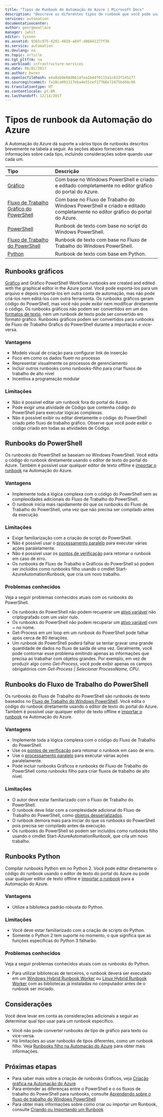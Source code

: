```yaml
---
title: "Tipos de Runbook de Automação do Azure | Microsoft Docs"
description: "Descreve os diferentes tipos de runbook que você pode usar na Automação do Azure e as considerações que devem ser levadas em conta ao determinar qual tipo usar. "
services: automation
documentationcenter: 
author: georgewallace
manager: jwhit
editor: tysonn
ms.assetid: 9265c975-4281-4819-a84f-d86641277f36
ms.service: automation
ms.devlang: na
ms.topic: article
ms.tgt_pltfrm: na
ms.workload: infrastructure-services
ms.date: 06/01/2017
ms.author: bwren
ms.openlocfilehash: e4a8ab0e68d6614fea1b44f0115a1c633f145277
ms.sourcegitcommit: fa28ca091317eba4e55cef17766e72475bdd4c96
ms.translationtype: HT
ms.contentlocale: pt-BR
ms.lasthandoff: 12/14/2017
---
```

# <a name="azure-automation-runbook-types"></a>Tipos de runbook da Automação do Azure
A Automação do Azure dá suporte a vários tipos de runbooks descritos brevemente na tabela a seguir.  As seções abaixo fornecem mais informações sobre cada tipo, incluindo considerações sobre quando usar cada um.

| Tipo | Descrição |
|:--- |:--- |
| [Gráfico](#graphical-runbooks) |Com base no Windows PowerShell e criado e editado completamente no editor gráfico do portal do Azure. |
| [Fluxo de Trabalho Gráfico do PowerShell](#graphical-runbooks) |Com base no Fluxo de Trabalho do Windows PowerShell e criado e editado completamente no editor gráfico do portal do Azure. |
| [PowerShell](#powershell-runbooks) |Runbook de texto com base no script do Windows PowerShell. |
| [Fluxo de Trabalho do PowerShell](#powershell-workflow-runbooks) |Runbook de texto com base no Fluxo de Trabalho do Windows PowerShell. |
| [Python](#python-runbooks) |Runbook de texto com base em Python. |

## <a name="graphical-runbooks"></a>Runbooks gráficos
[Gráfico](automation-runbook-types.md#graphical-runbooks) and Gráfico PowerShell Workflow runbooks are created and edited with the graphical editor in the Azure portal.  Você pode exportá-los para um arquivo e depois importá-los em outra conta de automação, mas não pode criá-los nem editá-los com outra ferramenta.  Os runbooks gráficos geram código do PowerShell, mas você não pode exibir nem modificar diretamente o código. Os runbooks gráficos não podem ser convertidos em um dos [formatos de texto](automation-runbook-types.md), nem um runbook de texto pode ser convertido em formato gráfico. Runbooks gráficos podem ser convertidos para runbooks de Fluxo de Trabalho Gráfico do PowerShell durante a importação e vice-versa.

### <a name="advantages"></a>Vantagens
* Modelo visual de criação para configurar link de inserção  
* Foco em como os dados fluem no processo  
* Representar visualmente os processos de gerenciamento  
* Incluir outros runbooks como runbooks-filho para criar fluxos de trabalho de alto nível  
* Incentiva a programação modular  


### <a name="limitations"></a>Limitações
* Não é possível editar um runbook fora do portal do Azure.
* Pode exigir uma atividade de Código que contenha código do PowerShell para executar lógicas complexas.
* Não é possível exibir ou editar diretamente o código do PowerShell criado pelo fluxo de trabalho gráfico. Observe que você pode exibir o código criado em todas as atividades de Código.

## <a name="powershell-runbooks"></a>Runbooks do PowerShell
Os runbooks do PowerShell se baseiam no Windows PowerShell.  Você edita o código do runbook diretamente usando o editor de texto do portal do Azure.  Também é possível usar qualquer editor de texto offline e [importar o runbook](http://msdn.microsoft.com/library/azure/dn643637.aspx) na Automação do Azure.

### <a name="advantages"></a>Vantagens
* Implemente toda a lógica complexa com o código do PowerShell sem as complexidades adicionais do Fluxo de Trabalho do PowerShell. 
* O runbook inicia mais rapidamente do que os runbooks do Fluxo de Trabalho do PowerShell, uma vez que não precisa ser compilado antes da execução.

### <a name="limitations"></a>Limitações
* Exige familiarização com a criação de script do PowerShell.
* Não é possível usar o [processamento paralelo](automation-powershell-workflow.md#parallel-processing) para executar várias ações paralelamente.
* Não é possível usar os [pontos de verificação](automation-powershell-workflow.md#checkpoints) para retomar o runbook em caso de erro.
* Os runbooks de Fluxo de Trabalho e Gráficos do PowerShell só podem ser incluídos como runbooks filho usando o cmdlet Start-AzureAutomationRunbook, que cria um novo trabalho.

### <a name="known-issues"></a>Problemas conhecidos
Veja a seguir problemas conhecidos atuais com os runbooks do PowerShell.

* Os runbooks do PowerShell não podem recuperar um [ativo variável](automation-variables.md) não criptografado com um valor nulo.
* Os runbooks do PowerShell não podem recuperar um [ativo variável](automation-variables.md) com *~* no nome.
* Get-Process em um loop em um runbook do PowerShell pode falhar após cerca de 80 iterações. 
* Um runbook do PowerShell poderá falhar se tentar gravar uma grande quantidade de dados no fluxo de saída de uma vez.   Geralmente, você pode contornar esse problema emitindo apenas as informações que precisa ao trabalhar com objetos grandes.  Por exemplo, em vez de produzir algo como *Get-Process*, você pode exibir apenas os campos obrigatórios com *Get-Process | Selecionar ProcessName, CPU*.

## <a name="powershell-workflow-runbooks"></a>Runbooks do Fluxo de Trabalho do PowerShell
Os runbooks do Fluxo de Trabalho do PowerShell são runbooks de texto baseados no [Fluxo de Trabalho do Windows PowerShell](automation-powershell-workflow.md).  Você edita o código do runbook diretamente usando o editor de texto do portal do Azure.  Também é possível usar qualquer editor de texto offline e [importar o runbook](http://msdn.microsoft.com/library/azure/dn643637.aspx) na Automação do Azure.

### <a name="advantages"></a>Vantagens
* Implemente toda a lógica complexa com o código do Fluxo de Trabalho do PowerShell.
* Use os [pontos de verificação](automation-powershell-workflow.md#checkpoints) para retomar o runbook em caso de erro.
* Use o [processamento paralelo](automation-powershell-workflow.md#parallel-processing) para executar várias ações paralelamente.
* Pode incluir runbooks Gráficos e runbooks de Fluxo de Trabalho do PowerShell como runbooks filho para criar fluxos de trabalho de alto nível.

### <a name="limitations"></a>Limitações
* O autor deve estar familiarizado com o Fluxo de Trabalho do PowerShell.
* O runbook deve lidar com a complexidade adicional do Fluxo de Trabalho do PowerShell, como [objetos desserializados](automation-powershell-workflow.md#code-changes).
* O runbook demora mais para iniciar do que os runbooks do PowerShell pois precisa ser compilado antes da execução.
* Os runbooks do PowerShell só podem ser incluídos como runbooks filho usando o cmdlet Start-AzureAutomationRunbook, que cria um novo trabalho.

## <a name="python-runbooks"></a>Runbooks Python
Compilar runbooks Python em no Python 2.  Você pode editar diretamente o código do runbook usando o editor de texto do portal do Azure ou pode usar qualquer editor de texto offline e [importar o runbook](http://msdn.microsoft.com/library/azure/dn643637.aspx) para a Automação do Azure.

### <a name="advantages"></a>Vantagens
* Utilize a biblioteca padrão robusta do Python.

### <a name="limitations"></a>Limitações
* Você deve estar familiarizado com a criação de scripts do Python.
* Somente o Python 2 tem suporte no momento, o que significa que as funções específicas do Python 3 falharão.

### <a name="known-issues"></a>Problemas conhecidos
Veja a seguir problemas conhecidos atuais com os runbooks do Python.

* Para utilizar bibliotecas de terceiros, o runbook deverá ser executado em um [Windows Hybrid Runbook Worker](https://docs.microsoft.com/azure/automation/automation-windows-hrw-install) ou [Linux Hybrid Runbook Worker](https://docs.microsoft.com/azure/automation/automation-linux-hrw-install) com as bibliotecas já instaladas no computador antes de o runbook ser iniciado.

## <a name="considerations"></a>Considerações
Você deve levar em conta as considerações adicionais a seguir ao determinar qual tipo usar para um runbook específico.

* Você não pode converter runbooks de tipo de gráfico para texto ou vice-versa.
* Há limitações ao usar runbooks de tipos diferentes, como um runbook filho.  Veja [Runbooks filho na Automação do Azure](automation-child-runbooks.md) para obter mais informações.

## <a name="next-steps"></a>Próximas etapas
* Para saber mais sobre a criação de runbooks Gráficos, veja [Criação gráfica na Automação do Azure](automation-graphical-authoring-intro.md)
* Para entender as diferenças entre o PowerShell e o os fluxos de trabalho do PowerShell para runbooks, consulte [Aprendendo sobre o fluxo de trabalho do Windows PowerShell](automation-powershell-workflow.md)
* Para obter mais informações sobre como criar ou importar um Runbook, consulte [Criando ou Importando um Runbook](automation-creating-importing-runbook.md)


